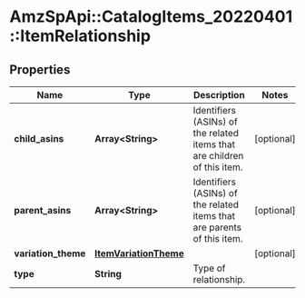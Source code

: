 # AmzSpApi::CatalogItems_20220401::ItemRelationship

## Properties
Name | Type | Description | Notes
------------ | ------------- | ------------- | -------------
**child_asins** | **Array&lt;String&gt;** | Identifiers (ASINs) of the related items that are children of this item. | [optional] 
**parent_asins** | **Array&lt;String&gt;** | Identifiers (ASINs) of the related items that are parents of this item. | [optional] 
**variation_theme** | [**ItemVariationTheme**](ItemVariationTheme.md) |  | [optional] 
**type** | **String** | Type of relationship. | 

